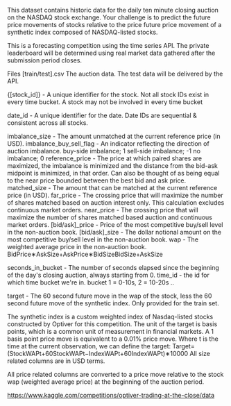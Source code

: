 This dataset contains historic data for the daily ten minute closing auction on the NASDAQ stock exchange. Your challenge is to predict the future price movements of stocks relative to the price future price movement of a synthetic index composed of NASDAQ-listed stocks.

This is a forecasting competition using the time series API. The private leaderboard will be determined using real market data gathered after the submission period closes.

Files
[train/test].csv The auction data. The test data will be delivered by the API.

{[stock_id]} - A unique identifier for the stock. Not all stock IDs exist in every time bucket. A stock may not be involved in every time bucket

date_id - A unique identifier for the date. Date IDs are sequential & consistent across all stocks.

imbalance_size - The amount unmatched at the current reference price (in USD).
imbalance_buy_sell_flag - An indicator reflecting the direction of auction imbalance.
buy-side imbalance; 1
sell-side imbalance; -1
no imbalance; 0
reference_price - The price at which paired shares are maximized, the imbalance is minimized and the distance from the bid-ask midpoint is minimized, in that order. Can also be thought of as being equal to the near price bounded between the best bid and ask price.
matched_size - The amount that can be matched at the current reference price (in USD).
far_price - The crossing price that will maximize the number of shares matched based on auction interest only. This calculation excludes continuous market orders.
near_price - The crossing price that will maximize the number of shares matched based auction and continuous market orders.
[bid/ask]_price - Price of the most competitive buy/sell level in the non-auction book.
[bid/ask]_size - The dollar notional amount on the most competitive buy/sell level in the non-auction book.
wap - The weighted average price in the non-auction book. BidPrice∗AskSize+AskPrice∗BidSizeBidSize+AskSize

seconds_in_bucket - The number of seconds elapsed since the beginning of the day's closing auction, always starting from 0.
time_id - the id for which time bucket we're in. bucket 1 = 0-10s, 2 = 10-20s ..

target - The 60 second future move in the wap of the stock, less the 60 second future move of the synthetic index. Only provided for the train set.

The synthetic index is a custom weighted index of Nasdaq-listed stocks constructed by Optiver for this competition.
The unit of the target is basis points, which is a common unit of measurement in financial markets. A 1 basis point price move is equivalent to a 0.01% price move.
Where t is the time at the current observation, we can define the target:
Target=(StockWAPt+60StockWAPt−IndexWAPt+60IndexWAPt)∗10000
All size related columns are in USD terms.

All price related columns are converted to a price move relative to the stock wap (weighted average price) at the beginning of the auction period.

https://www.kaggle.com/competitions/optiver-trading-at-the-close/data
